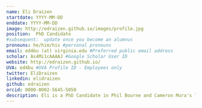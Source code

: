 ```yaml
---
name: Eli Draizen
startdate: YYYY-MM-DD
enddate: YYYY-MM-DD
image: http://edraizen.github.io/images/profile.jpg
position:  PhD Candidate
#subsequent:  update once you become an alumnus
pronouns: he/him/his #personal pronouns
email: ed4bu (at) virginia.edu #Preferred public email address
scholar: As4Mi1cAAAAJ #Google Scholar User ID
website: http://edraizen.github.io/
UVA: ed4bu #UVA Profile ID - Employees only
twitter: EliDraizen
linkedin: elidraizen
github: edraizen
orcid: 0000-0002-5645-5050
description: Eli is a PhD Candidate in Phil Bourne and Cameron Mura's lab. He is interested in structural bioinformatics and machine learning applied to protein evolution and host-pathogen interactions. When he is not in lab, you can find him bikepacking or at a concert.
---
```


